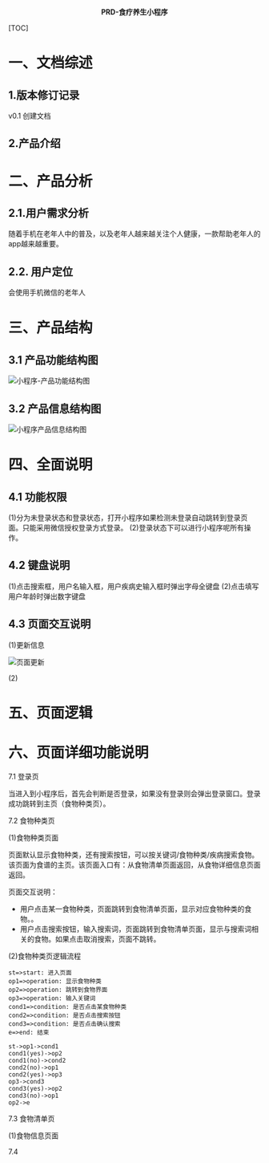 <center><b>PRD-食疗养生小程序</b></center>

[TOC]

# 一、文档综述

## 1.版本修订记录

v0.1 创建文档



## 2.产品介绍


# 二、产品分析

## 2.1.用户需求分析

随着手机在老年人中的普及，以及老年人越来越关注个人健康，一款帮助老年人的app越来越重要。

## 2.2. 用户定位

会使用手机微信的老年人


# 三、产品结构

## 3.1 产品功能结构图

![小程序-产品功能结构图](/Users/yudaoqing/myfile/食疗养生/PRD-食疗养生小程序.assets/小程序-产品功能结构图.svg)


## 3.2 产品信息结构图

![小程序产品信息结构图](/Users/yudaoqing/myfile/食疗养生/PRD-食疗养生小程序.assets/小程序-产品信息结构图.svg)

# 四、全面说明

## 4.1 功能权限
(1)分为未登录状态和登录状态，打开小程序如果检测未登录自动跳转到登录页面。只能采用微信授权登录方式登录。
(2)登录状态下可以进行小程序呢所有操作。



## 4.2 键盘说明
(1)点击搜索框，用户名输入框，用户疾病史输入框时弹出字母全键盘
(2)点击填写用户年龄时弹出数字键盘

## 4.3 页面交互说明

(1)更新信息

![页面更新](/Users/yudaoqing/myfile/食疗养生/PRD-食疗养生小程序.assets/页面更新.png)


(2)



# 五、页面逻辑









































































# 六、页面详细功能说明

7.1 登录页

当进入到小程序后，首先会判断是否登录，如果没有登录则会弹出登录窗口。登录成功跳转到主页（食物种类页）。





7.2 食物种类页

(1)食物种类页面

页面默认显示食物种类，还有搜索按钮，可以按关键词/食物种类/疾病搜索食物。该页面为食谱的主页。该页面入口有：从食物清单页面返回，从食物详细信息页面返回。

页面交互说明：

- 用户点击某一食物种类，页面跳转到食物清单页面，显示对应食物种类的食物。。
- 用户点击搜索按钮，输入搜索词，页面跳转到食物清单页面，显示与搜索词相关的食物。如果点击取消搜索，页面不跳转。

(2)食物种类页逻辑流程



```flow
st=>start: 进入页面
op1=>operation: 显示食物种类
op2=>operation: 跳转到食物界面
op3=>operation: 输入关键词
cond1=>condition: 是否点击某食物种类
cond2=>condition: 是否点击搜索按钮
cond3=>condition: 是否点击确认搜索
e=>end: 结束

st->op1->cond1
cond1(yes)->op2
cond1(no)->cond2
cond2(no)->op1
cond2(yes)->op3
op3->cond3
cond3(yes)->op2
cond3(no)->op1
op2->e
```







7.3 食物清单页

(1)食物信息页面







7.4





